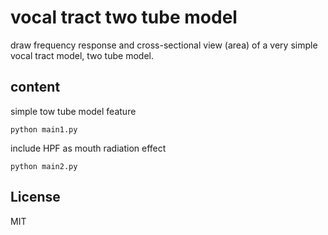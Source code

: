 # vocal tract two tube model    

draw frequency response and cross-sectional view (area) of a very simple vocal tract model, two tube model.  

## content    

simple tow tube model feature  
```
python main1.py
```
  
include HPF as mouth radiation effect   
```
python main2.py
```

## License    
MIT  

